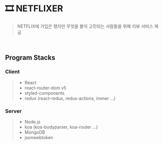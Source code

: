 # 🎞 NETFLIXER
> NETFLIX에 가입은 했지만 무엇을 볼지 고민되는 사람들을 위해 리뷰 서비스 제공

<br>

## Program Stacks
### Client
> + React
> + react-router-dom v5
> + styled-components
> + redux (react-redux, redux-actions, immer ...)

### Server
> + Node.js
> + koa (koa-bodyparser, koa-router ...)
> + MongoDB
> + jsonwebtoken

